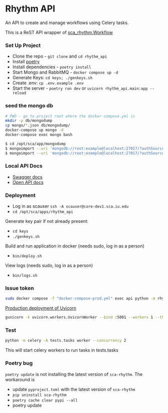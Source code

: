 # Rhythm API
An API to create and manage workflows using Celery tasks.

This is a ReST API wrapper of [sca_rhythm.Workflow](https://pypi.org/project/sca-rhythm/)

### Set Up Project
- Clone the repo - `git clone` and `cd rhythm_api`
- Install [poetry](https://python-poetry.org/docs/)
- Install dependencies - `poetry install`
- Start Mongo and RabbitMQ - `docker compose up -d`
- Generate Keys: `cd keys; ./genkeys.sh`
- Create .env: `cp .env.example .env`
- Start the server - `poetry run dev` or `uvicorn rhythm_api.main:app --reload`


### seed the mongo db
```bash
# PWD - go to project root where the docker-compose.yml is
mkdir -p db/mongodump
cp mongo/*.json db/mongodump/
docker-compose up mongo -d
docker-compose exec mongo bash

$ cd /opt/sca/app/mongodump
$ mongoimport --uri 'mongodb://root:example@localhost:27017/?authSource=admin' --jsonArray --db celery --collection celery_taskmeta --file celery_taskmeta.json
$ mongoimport --uri 'mongodb://root:example@localhost:27017/?authSource=admin' --jsonArray --db celery --collection workflow_meta --file workflow_meta.json
```

### Local API Docs
- [Swagger docs](http://127.0.0.1:5000/docs#/)
- [Open API docs](http://127.0.0.1:5000/redoc)

### Deployment
- Log in as scauser `ssh -A scauser@core-dev1.sca.iu.edu`
- `cd /opt/sca/apps/rhythm_api`

Generate key pair if not already present:
- `cd keys`
- `./genkeys.sh`

Build and run application in docker (needs sudo, log in as a person)
- `bin/deploy.sh`

View logs (needs sudo, log in as a person)
- `bin/logs.sh`

### Issue token
```bash
sudo docker compose -f "docker-compose-prod.yml" exec api python -m rhythm_api.scripts.issue_token --sub <app-id>
```


[Production deployment of Uvicorn](https://www.uvicorn.org/deployment/#gunicorn)
```bash
gunicorn -k uvicorn.workers.UvicornWorker --bind :5001 --workers 1 --threads 1 --timeout 0 rhythm_api.main:app
```

### Test
```bash
python -m celery -A tests.tasks worker --concurrency 2
```

This will start celery workers to run tasks in tests.tasks


### Poetry bug

`poetry update` is not installing the latest version of `sca-rhythm`. The workaround is
- update `pyproject.toml` with the latest version of `sca-rhythm`
- `pip uninstall sca-rhythm`
- `poetry cache clear pypi --all`
- poetry update